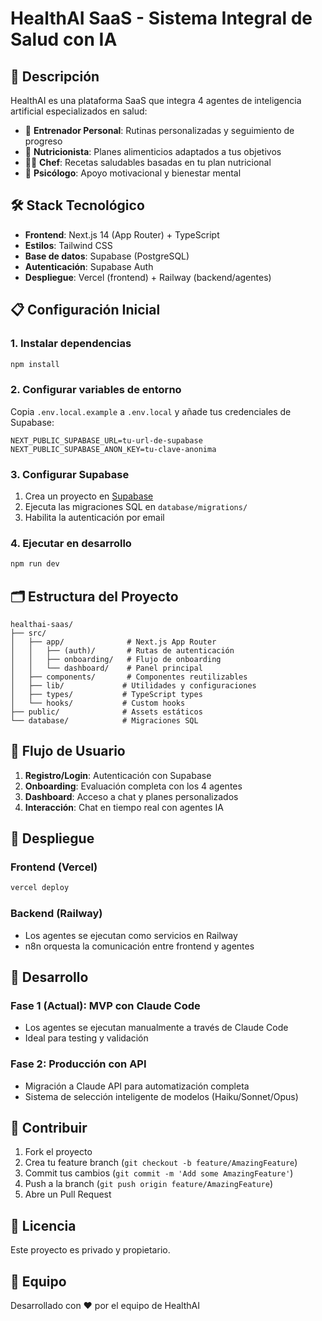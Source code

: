 # HealthAI SaaS - Sistema Integral de Salud con IA

## 🚀 Descripción

HealthAI es una plataforma SaaS que integra 4 agentes de inteligencia artificial especializados en salud:
- 💪 **Entrenador Personal**: Rutinas personalizadas y seguimiento de progreso
- 🥗 **Nutricionista**: Planes alimenticios adaptados a tus objetivos
- 👨‍🍳 **Chef**: Recetas saludables basadas en tu plan nutricional
- 🧠 **Psicólogo**: Apoyo motivacional y bienestar mental

## 🛠️ Stack Tecnológico

- **Frontend**: Next.js 14 (App Router) + TypeScript
- **Estilos**: Tailwind CSS
- **Base de datos**: Supabase (PostgreSQL)
- **Autenticación**: Supabase Auth
- **Despliegue**: Vercel (frontend) + Railway (backend/agentes)

## 📋 Configuración Inicial

### 1. Instalar dependencias
```bash
npm install
```

### 2. Configurar variables de entorno
Copia `.env.local.example` a `.env.local` y añade tus credenciales de Supabase:
```
NEXT_PUBLIC_SUPABASE_URL=tu-url-de-supabase
NEXT_PUBLIC_SUPABASE_ANON_KEY=tu-clave-anonima
```

### 3. Configurar Supabase
1. Crea un proyecto en [Supabase](https://supabase.com)
2. Ejecuta las migraciones SQL en `database/migrations/`
3. Habilita la autenticación por email

### 4. Ejecutar en desarrollo
```bash
npm run dev
```

## 🗂️ Estructura del Proyecto

```
healthai-saas/
├── src/
│   ├── app/              # Next.js App Router
│   │   ├── (auth)/       # Rutas de autenticación
│   │   ├── onboarding/   # Flujo de onboarding
│   │   └── dashboard/    # Panel principal
│   ├── components/       # Componentes reutilizables
│   ├── lib/             # Utilidades y configuraciones
│   ├── types/           # TypeScript types
│   └── hooks/           # Custom hooks
├── public/              # Assets estáticos
└── database/            # Migraciones SQL
```

## 🔄 Flujo de Usuario

1. **Registro/Login**: Autenticación con Supabase
2. **Onboarding**: Evaluación completa con los 4 agentes
3. **Dashboard**: Acceso a chat y planes personalizados
4. **Interacción**: Chat en tiempo real con agentes IA

## 🚀 Despliegue

### Frontend (Vercel)
```bash
vercel deploy
```

### Backend (Railway)
- Los agentes se ejecutan como servicios en Railway
- n8n orquesta la comunicación entre frontend y agentes

## 📝 Desarrollo

### Fase 1 (Actual): MVP con Claude Code
- Los agentes se ejecutan manualmente a través de Claude Code
- Ideal para testing y validación

### Fase 2: Producción con API
- Migración a Claude API para automatización completa
- Sistema de selección inteligente de modelos (Haiku/Sonnet/Opus)

## 🤝 Contribuir

1. Fork el proyecto
2. Crea tu feature branch (`git checkout -b feature/AmazingFeature`)
3. Commit tus cambios (`git commit -m 'Add some AmazingFeature'`)
4. Push a la branch (`git push origin feature/AmazingFeature`)
5. Abre un Pull Request

## 📄 Licencia

Este proyecto es privado y propietario.

## 👥 Equipo

Desarrollado con ❤️ por el equipo de HealthAI